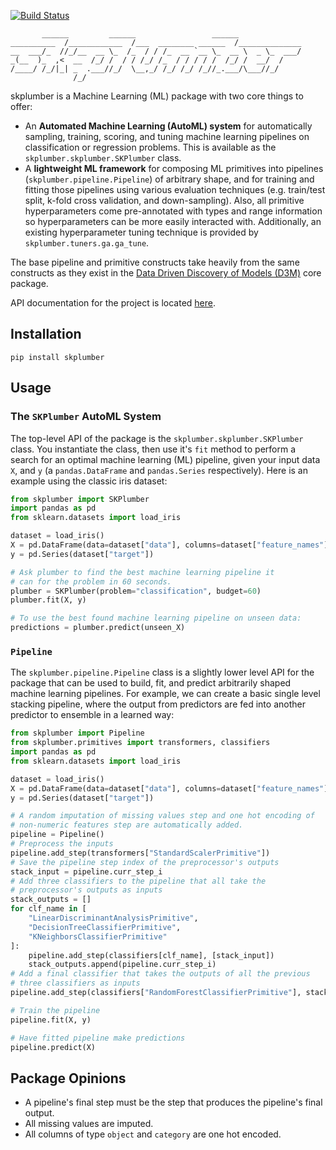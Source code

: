 [![Build Status](https://travis-ci.com/epeters3/skplumber.svg?branch=master)](https://travis-ci.com/github/epeters3/skplumber)

```
       ______         ______                 ______
__________  /____________  /___  ________ ______  /______________
__  ___/_  //_/__  __ \_  /_  / / /_  __ `__ \_  __ \  _ \_  ___/
_(__  )_  ,<  __  /_/ /  / / /_/ /_  / / / / /  /_/ /  __/  /
/____/ /_/|_| _  .___//_/  \__,_/ /_/ /_/ /_//_.___/\___//_/
              /_/
```

skplumber is a Machine Learning (ML) package with two core things to offer:

- An **Automated Machine Learning (AutoML) system** for automatically sampling, training, scoring, and tuning machine learning pipelines on classification or regression problems. This is available as the `skplumber.skplumber.SKPlumber` class.
- A **lightweight ML framework** for composing ML primitives into pipelines (`skplumber.pipeline.Pipeline`) of arbitrary shape, and for training and fitting those pipelines using various evaluation techniques (e.g. train/test split, k-fold cross validation, and down-sampling). Also, all primitive hyperparameters come pre-annotated with types and range information so hyperparameters can be more easily interacted with. Additionally, an existing hyperparameter tuning technique is provided by `skplumber.tuners.ga.ga_tune`.

The base pipeline and primitive constructs take heavily from the same constructs as they exist in the [Data Driven Discovery of Models (D3M)](https://docs.datadrivendiscovery.org/) core package.

API documentation for the project is located [here](https://epeters3.github.io/skplumber/).

## Installation

```shell
pip install skplumber
```

## Usage

### The `SKPlumber` AutoML System

The top-level API of the package is the `skplumber.skplumber.SKPlumber` class. You instantiate the class, then use it's `fit` method to perform a search for an optimal machine learning (ML) pipeline, given your input data `X`, and `y` (a `pandas.DataFrame` and `pandas.Series` respectively). Here is an example using the classic iris dataset:

```python
from skplumber import SKPlumber
import pandas as pd
from sklearn.datasets import load_iris

dataset = load_iris()
X = pd.DataFrame(data=dataset["data"], columns=dataset["feature_names"])
y = pd.Series(dataset["target"])

# Ask plumber to find the best machine learning pipeline it
# can for the problem in 60 seconds.
plumber = SKPlumber(problem="classification", budget=60)
plumber.fit(X, y)

# To use the best found machine learning pipeline on unseen data:
predictions = plumber.predict(unseen_X)
```

### `Pipeline`

The `skplumber.pipeline.Pipeline` class is a slightly lower level API for the package that can be used to build, fit, and predict arbitrarily shaped machine learning pipelines. For example, we can create a basic single level stacking pipeline, where the output from predictors are fed into another predictor to ensemble in a learned way:

```python
from skplumber import Pipeline
from skplumber.primitives import transformers, classifiers
import pandas as pd
from sklearn.datasets import load_iris

dataset = load_iris()
X = pd.DataFrame(data=dataset["data"], columns=dataset["feature_names"])
y = pd.Series(dataset["target"])

# A random imputation of missing values step and one hot encoding of
# non-numeric features step are automatically added.
pipeline = Pipeline()
# Preprocess the inputs
pipeline.add_step(transformers["StandardScalerPrimitive"])
# Save the pipeline step index of the preprocessor's outputs
stack_input = pipeline.curr_step_i
# Add three classifiers to the pipeline that all take the
# preprocessor's outputs as inputs
stack_outputs = []
for clf_name in [
    "LinearDiscriminantAnalysisPrimitive",
    "DecisionTreeClassifierPrimitive",
    "KNeighborsClassifierPrimitive"
]:
    pipeline.add_step(classifiers[clf_name], [stack_input])
    stack_outputs.append(pipeline.curr_step_i)
# Add a final classifier that takes the outputs of all the previous
# three classifiers as inputs
pipeline.add_step(classifiers["RandomForestClassifierPrimitive"], stack_outputs)

# Train the pipeline
pipeline.fit(X, y)

# Have fitted pipeline make predictions
pipeline.predict(X)
```

## Package Opinions

- A pipeline's final step must be the step that produces the pipeline's final output.
- All missing values are imputed.
- All columns of type `object` and `category` are one hot encoded.
